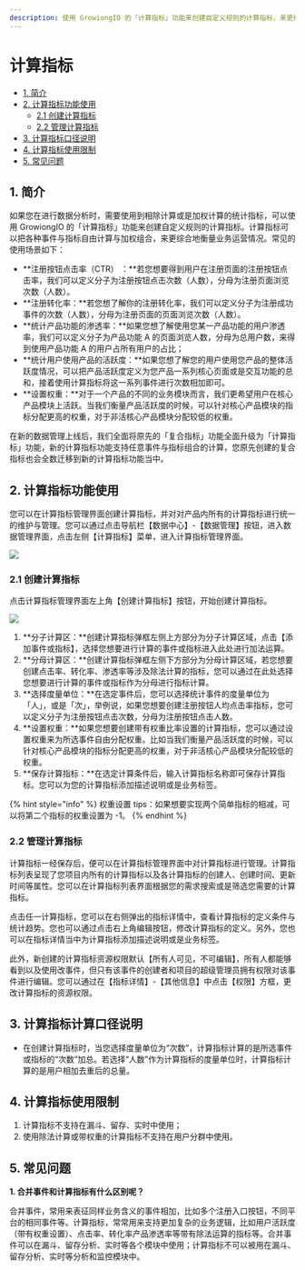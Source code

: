 ```yaml
---
description: 使用 GrowiongIO 的「计算指标」功能来创建自定义规则的计算指标，来更综合地衡量业务运营情况
---
```


# 计算指标

* [1. 简介](data-management-complex-metrics.md#1-jian-jie)
* [2. 计算指标功能使用](data-management-complex-metrics.md#2-ji-suan-zhi-biao-gong-neng-shi-yong)
  * [2.1 创建计算指标](data-management-complex-metrics.md#21-chuang-jian-ji-suan-zhi-biao)
  * [2.2 管理计算指标](data-management-complex-metrics.md#22-guan-li-ji-suan-zhi-biao)
* [3. 计算指标口径说明](data-management-complex-metrics.md#3-ji-suan-zhi-biao-ji-suan-kou-jing-shuo-ming)
* [4. 计算指标使用限制](data-management-complex-metrics.md#4-ji-suan-zhi-biao-shi-yong-xian-zhi)
* [5. 常见问题](data-management-complex-metrics.md#5-chang-jian-wen-ti)

## **1. 简介**

如果您在进行数据分析时，需要使用到相除计算或是加权计算的统计指标，可以使用 GrowiongIO 的「计算指标」功能来创建自定义规则的计算指标。计算指标可以把各种事件与指标自由计算与加权组合，来更综合地衡量业务运营情况。常见的使用场景如下：

* **注册按钮点击率（CTR） ：**若您想要得到用户在注册页面的注册按钮点击率，我们可以定义分子为注册按钮点击次数（人数），分母为注册页面浏览次数（人数）。
* **注册转化率：**若您想了解你的注册转化率，我们可以定义分子为注册成功事件的次数（人数），分母为注册页面的页面浏览次数（人数）。
* **统计产品功能的渗透率：**如果您想了解使用您某一产品功能的用户渗透率，我们可以定义分子为产品功能 A 的页面浏览人数，分母为总用户数，来得到使用产品功能 A 的用户占所有用户的占比；
* **统计用户使用产品的活跃度：**如果您想了解您的用户使用您产品的整体活跃度情况，可以把产品活跃度定义为您产品一系列核心页面或是交互功能的总和，接着使用计算指标将这一系列事件进行次数相加即可。
* **设置权重：**对于一个产品的不同的业务模块而言，我们更希望用户在核心产品模块上活跃。当我们衡量产品活跃度的时候，可以针对核心产品模块的指标分配更高的权重，对于非活核心产品模块分配较低的权重。

在新的数据管理上线后，我们全面将原先的「复合指标」功能全面升级为「计算指标」功能，新的计算指标功能支持任意事件与指标组合的计算，您原先创建的复合指标也会全数迁移到新的计算指标功能当中。

## **2. 计算指标功能使用**

您可以在计算指标管理界面创建计算指标，并对对产品内所有的计算指标进行统一的维护与管理。您可以通过点击导航栏【数据中心】-【数据管理】按钮，进入数据管理界面，点击左侧【计算指标】菜单，进入计算指标管理界面。

![](https://lh3.googleusercontent.com/1I79eiZMYnDGAiX1GBtm0NtYKtp3Z2hv-ZZawoUgqOYtQ2pXYxhNr27BXBezuiRuCawLedU06G42Bn3dZHgnXO2K38D_WD8uKVOaEXLAtKPGCNAadow_sR_R1PbWC1btLHNjlpJP)

### **2.1 创建计算指标**

点击计算指标管理界面左上角【创建计算指标】按钮，开始创建计算指标。

![](https://lh4.googleusercontent.com/5ymX0pdwHVMbDZXQxX_dI0KbcrDZK5PU0T_yxB06EhOgfNPjtp-MNk-NdrMjPJum6lO1ehNvq0ETeLdVs-DYHNfUB3dV6WgVgxkKNCGDBqLIn5XW6vK104ahfPSTF5ESholAFYXf)

1. **分子计算区：**创建计算指标弹框左侧上方部分为分子计算区域，点击【添加事件或指标】，选择您想要进行计算的事件或指标进入此处进行加法运算。
2. **分母计算区：**创建计算指标弹框左侧下方部分为分母计算区域，若您想要创建点击率、转化率、渗透率等涉及除法计算的指标，您可以通过在此处选择您想要进行计算的事件或指标作为分母进行指标计算。
3. **选择度量单位：**在选定事件后，您可以选择统计事件的度量单位为「人」，或是「次」，举例说，如果您想要创建注册按钮人均点击率指标，您可以定义分子为注册按钮点击次数，分母为注册按钮点击人数。
4. **设置权重：**如果您想要创建带有权重比率设置的计算指标，您可以通过设置权重来为所选事件自由分配权重。比如当我们衡量产品活跃度的时候，可以针对核心产品模块的指标分配更高的权重，对于非活核心产品模块分配较低的权重。
5. **保存计算指标：**在选定计算条件后，输入计算指标名称即可保存计算指标。您可以为您的计算指标添加描述说明或是业务标签。

{% hint style="info" %}
权重设置 tips：如果想要实现两个简单指标的相减，可以将第二个指标的权重设置为 -1。
{% endhint %}

### **2.2 管理计算指标**

计算指标一经保存后，便可以在计算指标管理界面中对计算指标进行管理。计算指标列表呈现了您项目内所有的计算指标以及各计算指标的创建人、创建时间、更新时间等属性。您可以在计算指标列表界面根据您的需求搜索或是筛选您需要的计算指标。

点击任一计算指标，您可以在右侧弹出的指标详情中，查看计算指标的定义条件与统计趋势。您也可以通过点击右上角编辑按钮，修改计算指标的定义。另外，您也可以在指标详情当中为计算指标添加描述说明或是业务标签。

此外，新创建的计算指标资源权限默认【所有人可见，不可编辑】，所有人都能够看到以及使用改事件，但只有该事件的创建者和项目的超级管理员拥有权限对该事件进行编辑。您可以通过在【指标详情】-【其他信息】中点击【权限】方框，更改计算指标的资源权限。

## **3. 计算指标计算口径说明**

* 在创建计算指标时，当您选择度量单位为“次数”，计算指标计算的是所选事件或指标的“次数”加总。若选择“人数”作为计算指标的度量单位时，计算指标计算的是用户相加去重后的总量。

## **4. 计算指标使用限制**

1. 计算指标不支持在漏斗、留存、实时中使用；
2. 使用除法计算或带权重的计算指标不支持在用户分群中使用。

## **5. 常见问题**

**1. 合并事件和计算指标有什么区别呢？**

合并事件，常用来表征同样业务含义的事件相加，比如多个注册入口按钮，不同平台的相同事件等。计算指标，常常用来支持更加复杂的业务逻辑，比如用户活跃度（带有权重设置）、点击率、转化率产品渗透率等带有除法运算的指标等。合并事件可以在漏斗、留存分析、实时等各个模块中使用；计算指标不可以被用在漏斗、留存分析、实时等分析和监控模块中。  


